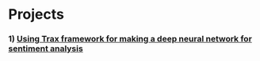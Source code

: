 # Projects
### 1) [**Using Trax framework for making a deep neural network for sentiment analysis**](https://github.com/vaasu2002/Trax-Framework/tree/main/Sequential%20Model/Using%20Trax%20framework%20for%20making%20a%20deep%20neural%20network%20for%20sentiment%20analysis) 

